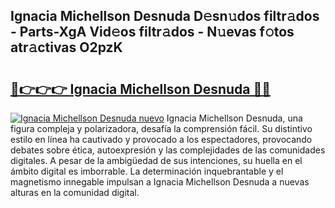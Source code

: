 ## Ignacia Michellson Desnuda D𝚎sn𝚞dos filtr𝚊dos - Parts-XgA Vid𝚎os filtr𝚊dos - N𝚞evas f𝚘tos atr𝚊ctivas O2pzK

# <h2><a href="http://mb0zgf.tromn.icu/?c=Ignacia+Michellson+Desnuda">🔗👉👉👉 Ignacia Michellson Desnuda 🔗🔗</a></h2>

[![Ignacia Michellson Desnuda nuevo](https://i.imgur.com/pEAQMta.gif)](http://mb0zgf.tromn.icu/?c=Ignacia+Michellson+Desnuda)
Ignacia Michellson Desnuda, una figura compleja y polarizadora, desafía la comprensión fácil. Su distintivo estilo en línea ha cautivado y provocado a los espectadores, provocando debates sobre ética, autoexpresión y las complejidades de las comunidades digitales. A pesar de la ambigüedad de sus intenciones, su huella en el ámbito digital es imborrable. La determinación inquebrantable y el magnetismo innegable impulsan a Ignacia Michellson Desnuda a nuevas alturas en la comunidad digital.
